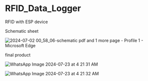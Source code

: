 # RFID_Data_Logger
RFID with ESP device  


Schematic sheet 

![2024-07-02 00_58_06-schematic pdf and 1 more page - Profile 1 - Microsoft​ Edge](https://github.com/dhanushka47/RFID_Data_Logger/assets/99599915/abd36fcf-0c1b-4c33-8ee5-5c9b2be1fade)

final product

![WhatsApp Image 2024-07-23 at 4 21 31 AM](https://github.com/user-attachments/assets/288aac68-11af-44f9-a95c-01445522842b)

![WhatsApp Image 2024-07-23 at 4 21 32 AM](https://github.com/user-attachments/assets/3fdae494-73a7-47ed-be6a-827d61d6d0c9)
